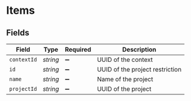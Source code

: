 # Items


## Fields

| Field                           | Type                            | Required                        | Description                     |
| ------------------------------- | ------------------------------- | ------------------------------- | ------------------------------- |
| `contextId`                     | *string*                        | :heavy_minus_sign:              | UUID of the context             |
| `id`                            | *string*                        | :heavy_minus_sign:              | UUID of the project restriction |
| `name`                          | *string*                        | :heavy_minus_sign:              | Name of the project             |
| `projectId`                     | *string*                        | :heavy_minus_sign:              | UUID of the project             |